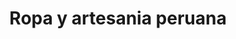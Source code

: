 ---
title: "Ropa y artesania peruana"
url: /cercado-de-lima/ropa-y-artesania-peruana-calle-ancash/
shop: Kleidung
---